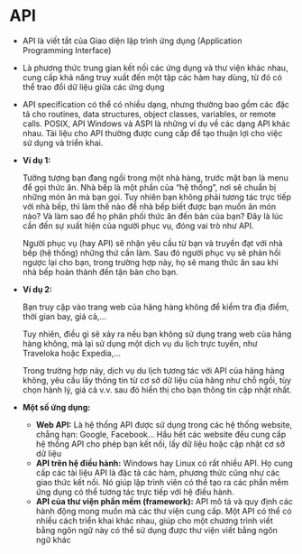 # **API**





- API là viết tắt của Giao diện lập trình ứng dụng (Application Programming Interface)
 
- Là phương thức trung gian kết nối các ứng dụng và thư viện khác nhau, cung cấp khả năng truy xuất đến một tập các hàm hay dùng, từ đó có thể trao đổi dữ liệu giữa các ứng dụng
 
- API specification có thể có nhiều dạng, nhưng thường bao gồm các đặc tả cho routines, data structures, object classes, variables, or remote calls. POSIX, API Windows và ASPI là những ví dụ về các dạng API khác nhau. Tài liệu cho API thường được cung cấp để tạo thuận lợi cho việc sử dụng và triển khai.
 
- **Ví dụ 1:**
 
  Tưởng tượng bạn đang ngồi trong một nhà hàng, trước mặt bạn là menu để gọi thức ăn. Nhà bếp là một phần của “hệ thống”, nơi sẽ chuẩn bị những món ăn mà bạn gọi. Tuy nhiên bạn không phải tương tác trực tiếp với nhà bếp, thì làm thế nào để nhà bếp biết được bạn muốn ăn món nào? Và làm sao để họ phân phối thức ăn đến bàn của bạn? Đây là lúc cần đến sự xuất hiện của người phục vụ, đóng vai trò như API.
  
  Người phục vụ (hay API) sẽ nhận yêu cầu từ bạn và truyền đạt với nhà bếp (hệ thống) những thứ cần làm. Sau đó người phục vụ sẽ phản hồi ngược lại cho bạn, trong trường hợp này, họ sẽ mang thức ăn sau khi nhà bếp hoàn thành đến tận bàn cho bạn.



- **Ví dụ 2:**
 
  Bạn truy cập vào trang web của hãng hàng không để kiểm tra địa điểm, thời gian bay, giá cả,… 
  
  Tuy nhiên, điều gì sẽ xảy ra nếu bạn không sử dụng trang web của hãng hàng không, mà lại sử dụng một dịch vụ du lịch trực tuyến, như Traveloka hoặc Expedia,…
  
  Trong trường hợp này, dịch vụ du lịch tương tác với API của hãng hàng không, yêu cầu lấy thông tin từ cơ sở dữ liệu của hãng như chỗ ngồi, tùy chọn hành lý, giá cả v.v. sau đó hiển thị cho bạn thông tin cập nhật nhất.



- **Một số ứng dụng:**
  - **Web API:** Là hệ thống API được sử dụng trong các hệ thống website, chẳng hạn: Google, Facebook… Hầu hết các website đều cung cấp hệ thống API cho phép bạn kết nối, lấy dữ liệu hoặc cập nhật cơ sở dữ liệu
 
  - **API trên hệ điều hành:** Windows hay Linux có rất nhiều API. Họ cung cấp các tài liệu API là đặc tả các hàm, phương thức cũng như các giao thức kết nối. Nó giúp lập trình viên có thể tạo ra các phần mềm ứng dụng có thể tương tác trực tiếp với hệ điều hành.
 
  - **API của thư viện phần mềm (framework):** API mô tả và quy định các hành động mong muốn mà các thư viện cung cấp. Một API có thể có nhiều cách triển khai khác nhau, giúp cho một chương trình viết bằng ngôn ngữ này có thể sử dụng được thư viện viết bằng ngôn ngữ khác
